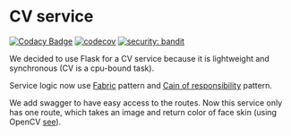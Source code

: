 # CV service
[![Codacy Badge](https://app.codacy.com/project/badge/Grade/3f272df9d9be4a948ce9f0a00a4dc343)](https://www.codacy.com/gh/TNLinc/CV/dashboard?utm_source=github.com&amp;utm_medium=referral&amp;utm_content=TNLinc/CV&amp;utm_campaign=Badge_Grade)
[![codecov](https://codecov.io/gh/TNLinc/CV/branch/main/graph/badge.svg?token=FORLTJT0TH)](https://codecov.io/gh/TNLinc/CV)
[![security: bandit](https://img.shields.io/badge/security-bandit-yellow.svg)](https://github.com/PyCQA/bandit)

We decided to use Flask for a CV service because it is lightweight and synchronous (CV is a cpu-bound task).

Service logic now use [Fabric](https://refactoring.guru/ru/design-patterns/factory-method) pattern and [Cain of responsibility](https://refactoring.guru/ru/design-patterns/chain-of-responsibility) pattern.

We add swagger to have easy access to the routes. Now this service only has one route, which takes an image and return color of face skin (using OpenCV [see](https://github.com/KochankovID/TonalCreamAssistant/wiki/Face-recognition)).